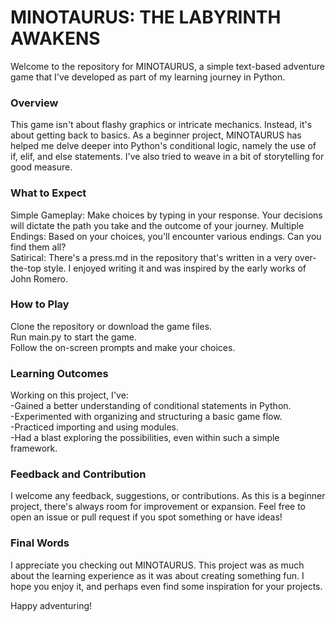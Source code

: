 # MINOTAURUS: THE LABYRINTH AWAKENS
Welcome to the repository for MINOTAURUS, a simple text-based adventure game that I've developed as part of my learning journey in Python.

### Overview
This game isn't about flashy graphics or intricate mechanics. Instead, it's about getting back to basics. As a beginner project, MINOTAURUS has helped me delve deeper into Python's conditional logic, namely the use of if, elif, and else statements. I've also tried to weave in a bit of storytelling for good measure.

### What to Expect
Simple Gameplay: Make choices by typing in your response. Your decisions will dictate the path you take and the outcome of your journey.
Multiple Endings: Based on your choices, you'll encounter various endings. Can you find them all?  
Satirical: There's a press.md in the repository that's written in a very over-the-top style. I enjoyed writing it and was inspired by the early works of John Romero.

### How to Play
Clone the repository or download the game files.  
Run main.py to start the game.  
Follow the on-screen prompts and make your choices.  

### Learning Outcomes
Working on this project, I've:  
-Gained a better understanding of conditional statements in Python.  
-Experimented with organizing and structuring a basic game flow.  
-Practiced importing and using modules.  
-Had a blast exploring the possibilities, even within such a simple framework.  

### Feedback and Contribution
I welcome any feedback, suggestions, or contributions. As this is a beginner project, there's always room for improvement or expansion. Feel free to open an issue or pull request if you spot something or have ideas!

### Final Words
I appreciate you checking out MINOTAURUS. This project was as much about the learning experience as it was about creating something fun. I hope you enjoy it, and perhaps even find some inspiration for your projects.

Happy adventuring!
